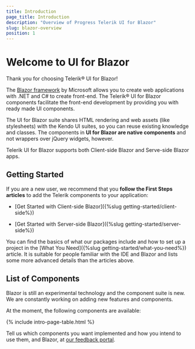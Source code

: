 ```yaml
---
title: Introduction
page_title: Introduction
description: "Overview of Progress Telerik UI for Blazor"
slug: blazor-overview
position: 1
---
```


# Welcome to UI for Blazor

Thank you for choosing Telerik® UI for Blazor!

The [Blazor framework](https://blazor.net/) by Microsoft allows you to create web applications with .NET and C# to create front-end. The Telerik® UI for Blazor components facilitate the front-end development by providing you with ready made UI components.

The UI for Blazor suite shares HTML rendering and web assets (like stylesheets) with the Kendo UI suites, so you can reuse existing knowledge and classes. The components in **UI for Blazor are native components** and not wrappers over jQuery widgets, however.

Telerik UI for Blazor supports both Client-side Blazor and Serve-side Blazor apps.

## Getting Started

If you are a new user, we recommend that you **follow the First Steps articles** to add the Telerik components to your application:

* [Get Started with Client-side Blazor]({%slug getting-started/client-side%})

* [Get Started with Server-side Blazor]({%slug getting-started/server-side%})

You can find the basics of what our packages include and how to set up a project in the [What You Need]({%slug getting-started/what-you-need%}) article. It is suitable for people familiar with the IDE and Blazor and lists some more advanced details than the articles above.

## List of Components

Blazor is still an experimental technology and the component suite is new. We are constantly working on adding new features and components.

At the moment, the following components are available:

<!-- see the config file for the this declaration -->
{% include intro-page-table.html %}

Tell us which components you want implemented and how you intend to use them, and Blazor, at [our feedback portal](https://feedback.telerik.com/blazor).

